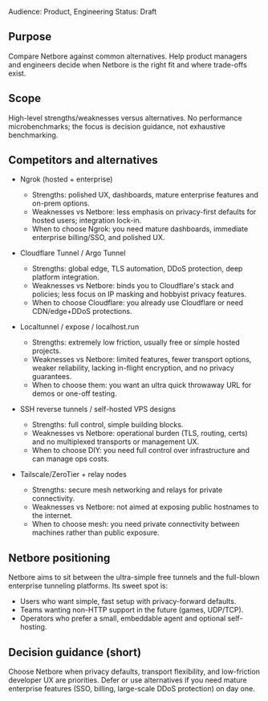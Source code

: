Audience: Product, Engineering
Status: Draft

Purpose
-------
Compare Netbore against common alternatives. Help product managers and engineers decide when Netbore is the right fit and where trade-offs exist.

Scope
-----
High-level strengths/weaknesses versus alternatives. No performance microbenchmarks; the focus is decision guidance, not exhaustive benchmarking.

Competitors and alternatives
----------------------------
- Ngrok (hosted + enterprise)
  - Strengths: polished UX, dashboards, mature enterprise features and on-prem options.
  - Weaknesses vs Netbore: less emphasis on privacy-first defaults for hosted users; integration lock-in.
  - When to choose Ngrok: you need mature dashboards, immediate enterprise billing/SSO, and polished UX.

- Cloudflare Tunnel / Argo Tunnel
  - Strengths: global edge, TLS automation, DDoS protection, deep platform integration.
  - Weaknesses vs Netbore: binds you to Cloudflare's stack and policies; less focus on IP masking and hobbyist privacy features.
  - When to choose Cloudflare: you already use Cloudflare or need CDN/edge+DDoS protections.

- Localtunnel / expose / localhost.run
  - Strengths: extremely low friction, usually free or simple hosted projects.
  - Weaknesses vs Netbore: limited features, fewer transport options, weaker reliability, lacking in-flight encryption, and no privacy guarantees.
  - When to choose them: you want an ultra quick throwaway URL for demos or one-off testing.

- SSH reverse tunnels / self-hosted VPS designs
  - Strengths: full control, simple building blocks.
  - Weaknesses vs Netbore: operational burden (TLS, routing, certs) and no multiplexed transports or management UX.
  - When to choose DIY: you need full control over infrastructure and can manage ops costs.

- Tailscale/ZeroTier + relay nodes
  - Strengths: secure mesh networking and relays for private connectivity.
  - Weaknesses vs Netbore: not aimed at exposing public hostnames to the internet.
  - When to choose mesh: you need private connectivity between machines rather than public exposure.

Netbore positioning
-------------------
Netbore aims to sit between the ultra-simple free tunnels and the full-blown enterprise tunneling platforms. Its sweet spot is:
- Users who want simple, fast setup with privacy-forward defaults.
- Teams wanting non-HTTP support in the future (games, UDP/TCP).
- Operators who prefer a small, embeddable agent and optional self-hosting.

Decision guidance (short)
-------------------------
Choose Netbore when privacy defaults, transport flexibility, and low-friction developer UX are priorities. Defer or use alternatives if you need mature enterprise features (SSO, billing, large-scale DDoS protection) on day one.
